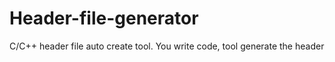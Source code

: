 # Header-file-generator
C/C++ header file auto create tool. You write code, tool generate the header
